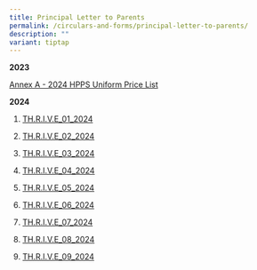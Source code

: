 ```yaml
---
title: Principal Letter to Parents
permalink: /circulars-and-forms/principal-letter-to-parents/
description: ""
variant: tiptap
---
```

<p><strong>2023</strong>
</p>
<p><a href="/files/annex%20a-%202024%20hpps%20uniform%20price%20list.pdf" rel="noopener noreferrer nofollow" target="_blank">Annex A - 2024 HPPS Uniform Price List</a>
</p>
<p><strong>2024</strong>
</p>
<ol data-tight="true" class="tight">
<li>
<p><a href="/files/THRIVE_01_2024.pdf" rel="noopener noreferrer nofollow" target="_blank">TH.R.I.V.E_01_2024</a>
</p>
</li>
<li>
<p><a href="/files/THRIVE_02_2024.pdf" rel="noopener noreferrer nofollow" target="_blank">TH.R.I.V.E_02_2024</a>
</p>
</li>
<li>
<p><a href="/files/THRIVE_03_2024.pdf" rel="noopener noreferrer nofollow" target="_blank">TH.R.I.V.E_03_2024</a>
</p>
</li>
<li>
<p><a href="/files/THRIVE_04_2024.pdf" rel="noopener noreferrer nofollow" target="_blank">TH.R.I.V.E_04_2024</a>
</p>
</li>
<li>
<p><a href="/files/THRIVE_05_2024.pdf" rel="noopener noreferrer nofollow" target="_blank">TH.R.I.V.E_05_2024</a>
</p>
</li>
<li>
<p><a href="/files/THRIVE_06_2024.pdf" rel="noopener noreferrer nofollow" target="_blank">TH.R.I.V.E_06_2024</a>
</p>
</li>
<li>
<p><a href="/files/THRIVE_07_2024.pdf" rel="noopener noreferrer nofollow" target="_blank">TH.R.I.V.E_07_2024</a>
</p>
</li>
<li>
<p><a href="/files/THRIVE_08_2024__latest_update.pdf" rel="noopener nofollow" target="_blank">TH.R.I.V.E_08_2024</a>
</p>
</li>
<li>
<p><a href="/files/THRIVE_09_2024.pdf" rel="noopener nofollow" target="_blank">TH.R.I.V.E_09_2024</a>
</p>
</li>
</ol>
<p></p>